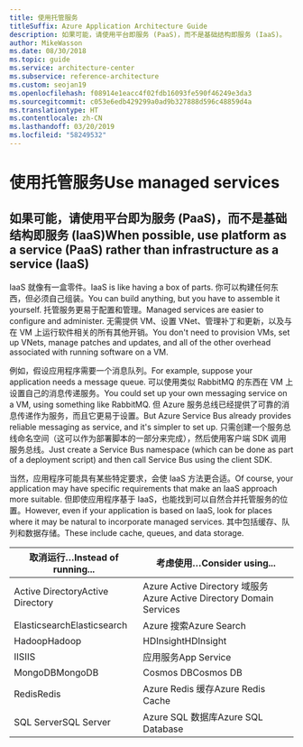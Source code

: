 ```yaml
---
title: 使用托管服务
titleSuffix: Azure Application Architecture Guide
description: 如果可能，请使用平台即服务 (PaaS)，而不是基础结构即服务 (IaaS)。
author: MikeWasson
ms.date: 08/30/2018
ms.topic: guide
ms.service: architecture-center
ms.subservice: reference-architecture
ms.custom: seojan19
ms.openlocfilehash: f08914e1eacc4f02fdb16093fe590f46249e3da3
ms.sourcegitcommit: c053e6edb429299a0ad9b327888d596c48859d4a
ms.translationtype: HT
ms.contentlocale: zh-CN
ms.lasthandoff: 03/20/2019
ms.locfileid: "58249532"
---
```

# <a name="use-managed-services"></a><span data-ttu-id="aecef-103">使用托管服务</span><span class="sxs-lookup"><span data-stu-id="aecef-103">Use managed services</span></span>

## <a name="when-possible-use-platform-as-a-service-paas-rather-than-infrastructure-as-a-service-iaas"></a><span data-ttu-id="aecef-104">如果可能，请使用平台即为服务 (PaaS)，而不是基础结构即服务 (IaaS)</span><span class="sxs-lookup"><span data-stu-id="aecef-104">When possible, use platform as a service (PaaS) rather than infrastructure as a service (IaaS)</span></span>

<span data-ttu-id="aecef-105">IaaS 就像有一盒零件。</span><span class="sxs-lookup"><span data-stu-id="aecef-105">IaaS is like having a box of parts.</span></span> <span data-ttu-id="aecef-106">你可以构建任何东西，但必须自己组装。</span><span class="sxs-lookup"><span data-stu-id="aecef-106">You can build anything, but you have to assemble it yourself.</span></span> <span data-ttu-id="aecef-107">托管服务更易于配置和管理。</span><span class="sxs-lookup"><span data-stu-id="aecef-107">Managed services are easier to configure and administer.</span></span> <span data-ttu-id="aecef-108">无需提供 VM、设置 VNet、管理补丁和更新，以及与在 VM 上运行软件相关的所有其他开销。</span><span class="sxs-lookup"><span data-stu-id="aecef-108">You don't need to provision VMs, set up VNets, manage patches and updates, and all of the other overhead associated with running software on a VM.</span></span>

<span data-ttu-id="aecef-109">例如，假设应用程序需要一个消息队列。</span><span class="sxs-lookup"><span data-stu-id="aecef-109">For example, suppose your application needs a message queue.</span></span> <span data-ttu-id="aecef-110">可以使用类似 RabbitMQ 的东西在 VM 上设置自己的消息传递服务。</span><span class="sxs-lookup"><span data-stu-id="aecef-110">You could set up your own messaging service on a VM, using something like RabbitMQ.</span></span> <span data-ttu-id="aecef-111">但 Azure 服务总线已经提供了可靠的消息传递作为服务，而且它更易于设置。</span><span class="sxs-lookup"><span data-stu-id="aecef-111">But Azure Service Bus already provides reliable messaging as service, and it's simpler to set up.</span></span> <span data-ttu-id="aecef-112">只需创建一个服务总线命名空间（这可以作为部署脚本的一部分来完成），然后使用客户端 SDK 调用服务总线。</span><span class="sxs-lookup"><span data-stu-id="aecef-112">Just create a Service Bus namespace (which can be done as part of a deployment script) and then call Service Bus using the client SDK.</span></span>

<span data-ttu-id="aecef-113">当然，应用程序可能具有某些特定要求，会使 IaaS 方法更合适。</span><span class="sxs-lookup"><span data-stu-id="aecef-113">Of course, your application may have specific requirements that make an IaaS approach more suitable.</span></span> <span data-ttu-id="aecef-114">但即使应用程序基于 IaaS，也能找到可以自然合并托管服务的位置。</span><span class="sxs-lookup"><span data-stu-id="aecef-114">However, even if your application is based on IaaS, look for places where it may be natural to incorporate managed services.</span></span> <span data-ttu-id="aecef-115">其中包括缓存、队列和数据存储。</span><span class="sxs-lookup"><span data-stu-id="aecef-115">These include cache, queues, and data storage.</span></span>

| <span data-ttu-id="aecef-116">取消运行…</span><span class="sxs-lookup"><span data-stu-id="aecef-116">Instead of running...</span></span> | <span data-ttu-id="aecef-117">考虑使用…</span><span class="sxs-lookup"><span data-stu-id="aecef-117">Consider using...</span></span> |
|-----------------------|-------------|
| <span data-ttu-id="aecef-118">Active Directory</span><span class="sxs-lookup"><span data-stu-id="aecef-118">Active Directory</span></span> | <span data-ttu-id="aecef-119">Azure Active Directory 域服务</span><span class="sxs-lookup"><span data-stu-id="aecef-119">Azure Active Directory Domain Services</span></span> |
| <span data-ttu-id="aecef-120">Elasticsearch</span><span class="sxs-lookup"><span data-stu-id="aecef-120">Elasticsearch</span></span> | <span data-ttu-id="aecef-121">Azure 搜索</span><span class="sxs-lookup"><span data-stu-id="aecef-121">Azure Search</span></span> |
| <span data-ttu-id="aecef-122">Hadoop</span><span class="sxs-lookup"><span data-stu-id="aecef-122">Hadoop</span></span> | <span data-ttu-id="aecef-123">HDInsight</span><span class="sxs-lookup"><span data-stu-id="aecef-123">HDInsight</span></span> |
| <span data-ttu-id="aecef-124">IIS</span><span class="sxs-lookup"><span data-stu-id="aecef-124">IIS</span></span> | <span data-ttu-id="aecef-125">应用服务</span><span class="sxs-lookup"><span data-stu-id="aecef-125">App Service</span></span> |
| <span data-ttu-id="aecef-126">MongoDB</span><span class="sxs-lookup"><span data-stu-id="aecef-126">MongoDB</span></span> | <span data-ttu-id="aecef-127">Cosmos DB</span><span class="sxs-lookup"><span data-stu-id="aecef-127">Cosmos DB</span></span> |
| <span data-ttu-id="aecef-128">Redis</span><span class="sxs-lookup"><span data-stu-id="aecef-128">Redis</span></span> | <span data-ttu-id="aecef-129">Azure Redis 缓存</span><span class="sxs-lookup"><span data-stu-id="aecef-129">Azure Redis Cache</span></span> |
| <span data-ttu-id="aecef-130">SQL Server</span><span class="sxs-lookup"><span data-stu-id="aecef-130">SQL Server</span></span> | <span data-ttu-id="aecef-131">Azure SQL 数据库</span><span class="sxs-lookup"><span data-stu-id="aecef-131">Azure SQL Database</span></span> |
